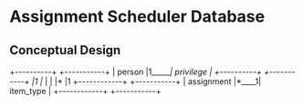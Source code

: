# Assignment Scheduler Database

## Conceptual Design

  +----------+       +-----------+
  |  person  |1_____*| privilege |
  +----------+       +-----------+
        |1                 |*
        |                  |
        |*                 |1
 +------------+      +-----------+
 | assignment |*____1| item_type |
 +------------+      +-----------+



